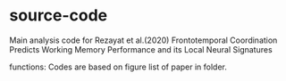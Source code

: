 # source-code
Main analysis code for Rezayat et al.(2020) Frontotemporal Coordination Predicts Working Memory Performance and
its Local Neural Signatures

functions:
Codes are based on figure list of paper in folder.

